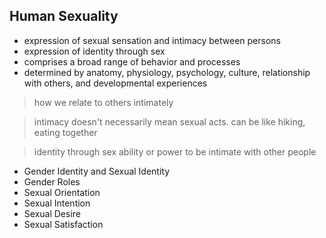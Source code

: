 ## Human Sexuality
- expression of sexual sensation and intimacy between persons
- expression of identity through sex
- comprises a broad range of behavior and processes
- determined by anatomy, physiology, psychology, culture, relationship with others, and developmental experiences
> how we relate to others intimately

> intimacy doesn't necessarily mean sexual acts.
> 	can be like hiking, eating together

> identity through sex
> ability or power to be intimate with other people

- Gender Identity and Sexual Identity
- Gender Roles
- Sexual Orientation
- Sexual Intention
- Sexual Desire
- Sexual Satisfaction